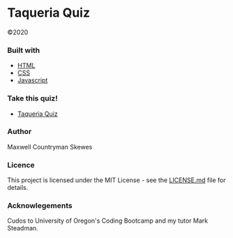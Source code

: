 # Taqueria Quiz
©2020

### Built with
* [HTML](https://html.com)
* [CSS](https://www.w3schools.com/Css)
* [Javascript](https://www.javascript.com)

### Take this quiz!
* [Taqueria Quiz](https://maxskewes.github.io/Taqueria-Quiz/)

### Author
Maxwell Countryman Skewes

### Licence
This project is licensed under the MIT License - see the [LICENSE.md](LICENSE.md) file for details.

### Acknowlegements
Cudos to University of Oregon's Coding Bootcamp and my tutor Mark Steadman.
